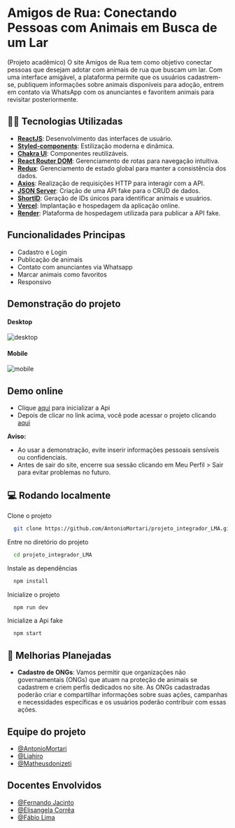 
# Amigos de Rua: Conectando Pessoas com Animais em Busca de um Lar

(Projeto acadêmico) O site Amigos de Rua tem como objetivo conectar pessoas que desejam adotar com animais de rua que buscam um lar. Com uma interface amigável, a plataforma permite que os usuários cadastrem-se, publiquem informações sobre animais disponíveis para adoção, entrem em contato via WhatsApp com os anunciantes e favoritem animais para revisitar posteriormente.

## 👩‍💻 Tecnologias Utilizadas

- [**ReactJS**](https://pt-br.legacy.reactjs.org/): Desenvolvimento das interfaces de usuário.
 - [**Styled-components**](https://styled-components.com/): Estilização moderna e dinâmica.
 - [**Chakra UI**](https://chakra-ui.com/): Componentes reutilizáveis.
 - [**React Router DOM**](https://www.npmjs.com/package/react-router-dom): Gerenciamento de rotas para navegação intuitiva.
 - [**Redux**](https://react-redux.js.org/): Gerenciamento de estado global para manter a consistência dos dados.
 - [**Axios**](https://axios-http.com/docs/intro): Realização de requisições HTTP para interagir com a API.
 - [**JSON Server**](https://www.npmjs.com/package/json-server): Criação de uma API fake para o CRUD de dados.
 - [**ShortID**](https://www.npmjs.com/package/shortid): Geração de IDs únicos para identificar animais e usuários.
 - [**Vercel**](https://vercel.com/home): Implantação e hospedagem da aplicação online.
 - [**Render**](https://render.com/): Plataforma de hospedagem utilizada para publicar a API fake.
## Funcionalidades Principas

- Cadastro e Login
- Publicação de animais
- Contato com anunciantes via Whatsapp
- Marcar animais como favoritos
- Responsivo


## Demonstração do projeto

#### Desktop
![desktop](https://github.com/AntonioMortari/projeto_integrador_LMA/assets/113060294/26d6c84f-b49f-4f7b-a133-602b843c00c2)

#### Mobile
![mobile](https://github.com/AntonioMortari/projeto_integrador_LMA/assets/113060294/666c6156-418e-4dc4-9efa-1bbcfb3e6547)



## Demo online

- Clique [aqui](https://api-fake-pi.onrender.com/) para inicializar a Api
- Depois de clicar no link acima, você pode acessar o projeto clicando [aqui](https://amigos-de-rua.vercel.app/)



**Aviso:**

- Ao usar a demonstração, evite inserir informações pessoais sensíveis ou confidenciais.
- Antes de sair do site, encerre sua sessão clicando em Meu Perfil > Sair para evitar problemas no futuro.
## 💻 Rodando localmente

Clone o projeto
```bash
  git clone https://github.com/AntonioMortari/projeto_integrador_LMA.git
```

Entre no diretório do projeto
```bash
  cd projeto_integrador_LMA
```

Instale as dependências
```bash
  npm install
```

Inicialize o projeto
```bash
  npm run dev
```

Inicialize a Api fake
```bash
  npm start
```


## 🚀 Melhorias Planejadas

- **Cadastro de ONGs**: Vamos permitir que organizações não governamentais (ONGs) que atuam na proteção de animais se cadastrem e criem perfis dedicados no site. As ONGs cadastradas poderão criar e compartilhar informações sobre suas ações, campanhas e necessidades específicas e os usuários poderão contribuir com essas ações.
## Equipe do projeto

- [@AntonioMortari](https://github.com/AntonioMortari)
- [@Liahiro](https://github.com/Liahiro)
- [@Matheusdonizeti](https://github.com/matheusdonizetiferreira)

## Docentes Envolvidos
- [@Fernando Jacinto](https://github.com/fernandojsilvasenac)
- [@Elisangela Corrêa](https://www.linkedin.com/in/liscorrea/)
- [@Fábio Lima](#)

